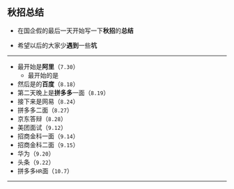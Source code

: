 ## 秋招总结


* 在国企假的最后一天开始写一下**秋招**的**总结**

* 希望以后的大家少**遇到**一些**坑**
***

* 最开始是**阿里**（`7.30`）
    * 最开始的是 
* 然后是的**百度**（`8.18`）
* 第二天晚上是**拼多多**一面（`8.19`）
* 接下来是网易（`8.24`）
* 拼多多二面（`8.27`）
* 京东答辩（`8.28`）
* 美团面试（`9.12`）
* 招商金科一面（`9.14`）
* 招商金科二面（`9.15`）
* 华为（`9.20`）
* 头条（`9.22`）
* 拼多多`HR`面（`10.7`）

***



